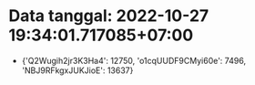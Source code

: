 # Data tanggal: 2022-10-27 19:34:01.717085+07:00

* {'Q2Wugih2jr3K3Ha4': 12750, 'o1cqUUDF9CMyi60e': 7496, 'NBJ9RFkgxJUKJioE': 13637}
